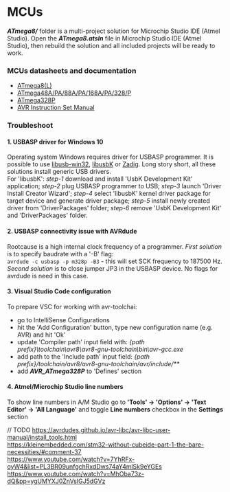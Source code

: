 # MCUs

***ATmega8/*** folder is a multi-project solution for Microchip Studio IDE (Atmel Studio). Open the ***ATmega8.atsln*** file in Microchip Studio IDE (Atmel Studio), then rebuild the solution and all included projects will be ready to work.

### MCUs datasheets and documentation
- [ATmega8(L)](https://ww1.microchip.com/downloads/en/DeviceDoc/Atmel-2486-8-bit-AVR-microcontroller-ATmega8_L_datasheet.pdf)  
- [ATmega48A/PA/88A/PA/168A/PA/328/P](https://ww1.microchip.com/downloads/en/DeviceDoc/ATmega48A-PA-88A-PA-168A-PA-328-P-DS-DS40002061B.pdf)  
- [ATmega328P](https://ww1.microchip.com/downloads/en/DeviceDoc/Atmel-7810-Automotive-Microcontrollers-ATmega328P_Datasheet.pdf)  
- [AVR Instruction Set Manual](http://ww1.microchip.com/downloads/en/devicedoc/atmel-0856-avr-instruction-set-manual.pdf)  

### Troubleshoot  
#### 1. USBASP driver for Windows 10  
Operating system Windows requires driver for USBASP programmer. It is possible to use [libusb-win32](https://sourceforge.net/projects/libusb-win32/ "libusb-win32"), [libusbK](https://sourceforge.net/projects/libusbk/ "libusbK") or [Zadig](https://zadig.akeo.ie/ "Zadig"). Long story short, all these solutions install generic USB drivers.  
For 'libusbK': *step-1* download and install 'UsbK Development Kit' application; *step-2* plug USBASP programmer to USB; *step-3* launch 'Driver Install Creator Wizard'; *step-4* select 'libusbK' kernel driver package for target device and generate driver package; *step-5* install newly created driver from 'DriverPackages' folder; *step-6* remove 'UsbK Development Kit' and 'DriverPackages' folder.  
#### 2. USBASP connectivity issue with AVRdude  
Rootcause is a high internal clock frequency of a programmer. *First solution* is to specify baudrate with a '-B' flag:  
`avrdude -c usbasp -p m328p -B3` - this will set SCK frequency to 187500 Hz.  
*Second solution* is to close jumper JP3 in the USBASP device. No flags for avrdude is need in this case.  
#### 3. Visual Studio Code configuration  
To prepare VSC for working with avr-toolchai:  
- go to IntelliSense Configurations  
- hit the 'Add Configuration' button, type new configuration name (e.g. AVR) and hit 'Ok'  
- update 'Compiler path' input field with: *{path prefix}\toolchain\avr8\avr8-gnu-toolchain\bin\avr-gcc.exe*  
- add path to the 'Include path' input field: *{path prefix}/toolchain/avr8/avr8-gnu-toolchain/avr/include/\*\**  
- add *__AVR_ATmega328P__* to 'Defines' section  
#### 4. Atmel/Microchip Studio line numbers  
To show line numbers in A/M Studio go to **'Tools' -> 'Options' -> 'Text Editor' -> 'All Language'** and toggle **Line numbers** checkbox in the **Settings** section  

// TODO
https://avrdudes.github.io/avr-libc/avr-libc-user-manual/install_tools.html  
https://kleinembedded.com/stm32-without-cubeide-part-1-the-bare-necessities/#comment-37  
https://www.youtube.com/watch?v=7YhRFx-oyW4&list=PL3BR09unfgchRxdDws74aY4mlSk9eYGEs  
https://www.youtube.com/watch?v=MhOba73z-dQ&pp=ygUMYXJ0ZnVsIGJ5dGVz  
